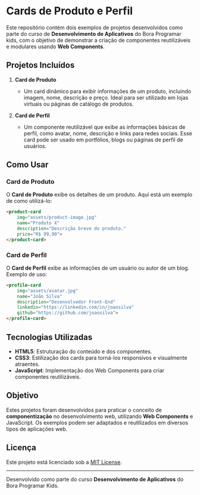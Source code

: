 # Cards de Produto e Perfil

Este repositório contém dois exemplos de projetos desenvolvidos como parte do curso de **Desenvolvimento de Aplicativos** do Bora Programar kids, com o objetivo de demonstrar a criação de componentes reutilizáveis e modulares usando **Web Components**.

## Projetos Incluídos

1. **Card de Produto**
   - Um card dinâmico para exibir informações de um produto, incluindo imagem, nome, descrição e preço. Ideal para ser utilizado em lojas virtuais ou páginas de catálogo de produtos.

2. **Card de Perfil**
   - Um componente reutilizável que exibe as informações básicas de perfil, como avatar, nome, descrição e links para redes sociais. Esse card pode ser usado em portfólios, blogs ou páginas de perfil de usuários.


## Como Usar

### Card de Produto
O **Card de Produto** exibe os detalhes de um produto. Aqui está um exemplo de como utilizá-lo:

```html
<product-card
    img="assets/product-image.jpg"
    name="Produto X"
    description="Descrição breve do produto."
    price="R$ 99,90">
</product-card>
```

### Card de Perfil
O **Card de Perfil** exibe as informações de um usuário ou autor de um blog. Exemplo de uso:

```html
<profile-card
    img="assets/avatar.jpg"
    name="João Silva"
    description="Desenvolvedor Front-End"
    linkedin="https://linkedin.com/in/joaosilva"
    github="https://github.com/joaosilva">
</profile-card>
```

## Tecnologias Utilizadas

- **HTML5**: Estruturação do conteúdo e dos componentes.
- **CSS3**: Estilização dos cards para torná-los responsivos e visualmente atraentes.
- **JavaScript**: Implementação dos Web Components para criar componentes reutilizáveis.

## Objetivo

Estes projetos foram desenvolvidos para praticar o conceito de **componentização** no desenvolvimento web, utilizando **Web Components** e JavaScript. Os exemplos podem ser adaptados e reutilizados em diversos tipos de aplicações web.

## Licença

Este projeto está licenciado sob a [MIT License](LICENSE).

---

Desenvolvido como parte do curso **Desenvolvimento de Aplicativos** do Bora Programar Kids.
